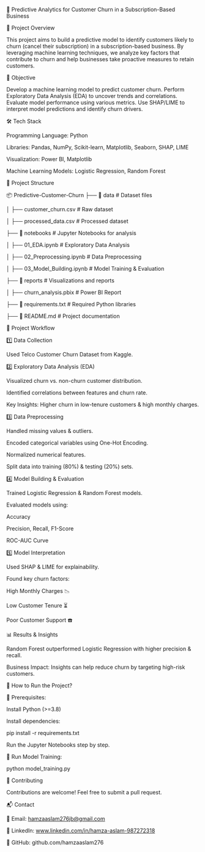 📌 Predictive Analytics for Customer Churn in a Subscription-Based Business


📖 Project Overview

This project aims to build a predictive model to identify customers likely to churn (cancel their subscription) in a subscription-based business. By leveraging machine learning techniques, we analyze key factors that contribute to churn and help businesses take proactive measures to retain customers.

🎯 Objective

Develop a machine learning model to predict customer churn.
Perform Exploratory Data Analysis (EDA) to uncover trends and correlations.
Evaluate model performance using various metrics.
Use SHAP/LIME to interpret model predictions and identify churn drivers.

🛠️ Tech Stack

Programming Language: Python

Libraries: Pandas, NumPy, Scikit-learn, Matplotlib, Seaborn, SHAP, LIME

Visualization: Power BI, Matplotlib

Machine Learning Models: Logistic Regression, Random Forest

📂 Project Structure

📦 Predictive-Customer-Churn
├── 📁 data                 # Dataset files

│   ├── customer_churn.csv  # Raw dataset

│   ├── processed_data.csv  # Processed dataset

├── 📁 notebooks            # Jupyter Notebooks for analysis

│   ├── 01_EDA.ipynb        # Exploratory Data Analysis

│   ├── 02_Preprocessing.ipynb  # Data Preprocessing

│   ├── 03_Model_Building.ipynb # Model Training & Evaluation

├── 📁 reports              # Visualizations and reports

│   ├── churn_analysis.pbix # Power BI Report

├── 📄 requirements.txt      # Required Python libraries

├── 📄 README.md             # Project documentation


🔬 Project Workflow

1️⃣ Data Collection

Used Telco Customer Churn Dataset from Kaggle.

2️⃣ Exploratory Data Analysis (EDA)

Visualized churn vs. non-churn customer distribution.

Identified correlations between features and churn rate.

Key Insights: Higher churn in low-tenure customers & high monthly charges.

3️⃣ Data Preprocessing

Handled missing values & outliers.

Encoded categorical variables using One-Hot Encoding.

Normalized numerical features.

Split data into training (80%) & testing (20%) sets.

4️⃣ Model Building & Evaluation

Trained Logistic Regression & Random Forest models.

Evaluated models using:

Accuracy

Precision, Recall, F1-Score

ROC-AUC Curve

5️⃣ Model Interpretation

Used SHAP & LIME for explainability.

Found key churn factors:

High Monthly Charges 📉

Low Customer Tenure ⏳

Poor Customer Support ☎️

📊 Results & Insights

Random Forest outperformed Logistic Regression with higher precision & recall.

Business Impact: Insights can help reduce churn by targeting high-risk customers.

🚀 How to Run the Project?

🔹 Prerequisites:

Install Python (>=3.8)

Install dependencies:

pip install -r requirements.txt

Run the Jupyter Notebooks step by step.

🔹 Run Model Training:

python model_training.py

🤝 Contributing

Contributions are welcome! Feel free to submit a pull request.


📬 Contact

📧 Email: hamzaaslam276jb@gmail.com

💼 LinkedIn: www.linkedin.com/in/hamza-aslam-987272318

🔗 GitHub: github.com/hamzaaslam276

